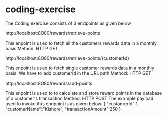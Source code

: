 # coding-exercise

The Coding exercise consists of 3 endpoints as given below

http://localhost:8080/rewards/retrieve-points

This enpoint is used to fetch all the customers rewards data in a monthly basis
Method: HTTP GET

http://localhost:8080/rewards/retrieve-points/{customerId}

This enpoint is used to fetch single customer rewards data in a monthly basis. We have to add customerId in the URL path
Method: HTTP GET

http://localhost:8080/rewards/add-points

This enpoint is used to to calculate and store reward points in the database of a customer's transaction
Method: HTTP POST
The example payload used to invoke this endpoint is as given below.
{
	"customerId":1,
	"customerName":"Kishore",
	"transactionAmount":250
}
